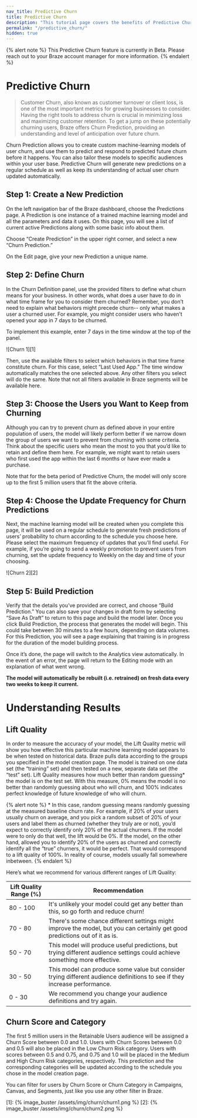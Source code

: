 ```yaml
---
nav_title: Predictive Churn
title: Predictive Churn
description: "This tutorial page covers the benefits of Predictive Churn, why you should be using it, and how to get it set up."
permalink: "/predictive_churn/"
hidden: true
---
```

{% alert note %}
This Predictive Churn feature is currently in Beta. Please reach out to your Braze account manager for more information.
{% endalert %}

# Predictive Churn
> Customer Churn, also known as customer turnover or client loss, is one of the most important metrics for growing businesses to consider. Having the right tools to address churn is crucial in minimizing loss and maximizing customer retention. To get a jump on these potentially churning users, Braze offers Churn Prediction, providing an understanding and level of anticipation over future churn.

Churn Prediction allows you to create custom machine-learning models of user churn, and use them to predict and respond to predicted future churn before it happens. You can also tailor these models to specific audiences within your user base. Predictive Churn will generate new predictions on a regular schedule as well as keep its understanding of actual user churn updated automatically.

## Step 1: Create a New Prediction
On the left navigation bar of the Braze dashboard, choose the Predictions page.  A Prediction is one instance of a trained machine learning model and all the parameters and data it uses. On this page, you will see a list of current active Predictions along with some basic info about them.

Choose “Create Prediction” in the upper right corner, and select a new “Churn Prediction.”

On the Edit page, give your new Prediction a unique name.

## Step 2: Define Churn
In the Churn Definition panel, use the provided filters to define what churn means for your business. In other words, what does a user have to do in what time frame for you to consider them churned? Remember, you don’t need to explain what behaviors might precede churn-- only what makes a user a churned user. For example, you might consider users who haven’t opened your app in 7 days to be churned. 

To implement this example, enter 7 days in the time window at the top of the panel.

![Churn 1][1]

Then, use the available filters to select which behaviors in that time frame constitute churn. For this case, select “Last Used App.” The time window automatically matches the one selected above. Any other filters you select will do the same. Note that not all filters available in Braze segments will be available here.

## Step 3: Choose the Users you Want to Keep from Churning
Although you can try to prevent churn as defined above in your entire population of users, the model will likely perform better if we narrow down the group of users we want to prevent from churning with some criteria. Think about the specific users who mean the most to you that you’d like to retain and define them here. For example, we might want to retain users who first used the app within the last 6 months or have ever made a purchase.

Note that for the beta period of Predictive Churn, the model will only score up to the first 5 million users that fit the above criteria.

## Step 4: Choose the Update Frequency for Churn Predictions

Next, the machine learning model will be created when you complete this page, it will be used on a regular schedule to generate fresh predictions of users’ probability to churn according to the schedule you choose here. Please select the maximum frequency of updates that you’ll find useful. For example, if you’re going to send a weekly promotion to prevent users from churning, set the update frequency to Weekly on the day and time of your choosing.

![Churn 2][2]

## Step 5: Build Prediction
Verify that the details you’ve provided are correct, and choose “Build Prediction.” You can also save your changes in draft form by selecting “Save As Draft” to return to this page and build the model later. Once you click Build Prediction, the process that generates the model will begin. This could take between 30 minutes to a few hours, depending on data volumes. For this Prediction, you will see a page explaining that training is in progress for the duration of the model building process.

Once it’s done, the page will switch to the Analytics view automatically. In the event of an error, the page will return to the Editing mode with an explanation of what went wrong.

__The model will automatically be rebuilt (i.e. retrained) on fresh data every two weeks to keep it current.__

# Understanding Results

## Lift Quality
In order to measure the accuracy of your model, the Lift Quality metric will show you how effective this particular machine learning model appears to be when tested on historical data. Braze pulls data according to the groups you specified in the model creation page. The model is trained on one data set (the “training” set) and then tested on a new, separate data set (the “test” set). Lift Quality measures how much better than random guessing* the model is on the test set. With this measure, 0% means the model is no better than randomly guessing about who will churn, and 100% indicates perfect knowledge of future knowledge of who will churn.

{% alert note %}
&#42; In this case, random guessing means randomly guessing at the measured baseline churn rate. For example, if 20% of your users usually churn on average, and you pick a random subset of 20% of your users and label them as churned (whether they truly are or not), you’d expect to correctly identify only 20% of the actual churners. If the model were to only do that well, the lift would be 0%. If the model, on the other hand, allowed you to identify 20% of the users as churned and correctly identify all the “true” churners, it would be perfect. That would correspond to a lift quality of 100%. In reality of course, models usually fall somewhere inbetween.
{% endalert %}

Here’s what we recommend for various different ranges of Lift Quality:

| Lift Quality Range (%) | Recommendation |
| ---------------------- | -------------- |
| 80 - 100 | It's unlikely your model could get any better than this, so go forth and reduce churn! |
| 70 - 80 | There's some chance different settings might improve the model, but you can certainly get good predictions out of it as is. |
| 50 - 70 | This model will produce useful predictions, but trying different audience settings could achieve something more effective. |
| 30 - 50 | This model can produce some value but consider trying different audience definitions to see if they increase performance. |
| 0 - 30 | We recommend you change your audience definitions and try again. |

## Churn Score and Category
The first 5 million users in the Retainable Users audience will be assigned a Churn Score between 0.0 and 1.0. Users with Churn Scores between 0.0 and 0.5 will also be placed in the Low Churn Risk category. Users with scores between 0.5 and 0.75, and 0.75 and 1.0 will be placed in the Medium and High Churn Risk categories, respectively. This prediction and the corresponding categories will be updated according to the schedule you chose in the model creation page. 

You can filter for users by Churn Score or Churn Category in Campaigns, Canvas, and Segments, just like you use any other filter in Braze.

[1]: {% image_buster /assets/img/churn/churn1.png %}
[2]: {% image_buster /assets/img/churn/churn2.png %}
